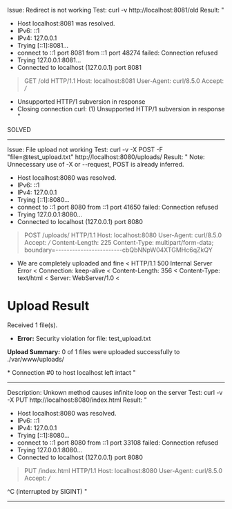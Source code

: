 Issue: Redirect is not working
Test: curl -v http://localhost:8081/old
Result: "
* Host localhost:8081 was resolved.
* IPv6: ::1
* IPv4: 127.0.0.1
*   Trying [::1]:8081...
* connect to ::1 port 8081 from ::1 port 48274 failed: Connection refused
*   Trying 127.0.0.1:8081...
* Connected to localhost (127.0.0.1) port 8081
> GET /old HTTP/1.1
> Host: localhost:8081
> User-Agent: curl/8.5.0
> Accept: */*
> 
* Unsupported HTTP/1 subversion in response
* Closing connection
curl: (1) Unsupported HTTP/1 subversion in response
"

SOLVED

---

Issue: File upload not working
Test: curl -v -X POST -F "file=@test_upload.txt" http://localhost:8080/uploads/
Result: "
Note: Unnecessary use of -X or --request, POST is already inferred.
* Host localhost:8080 was resolved.
* IPv6: ::1
* IPv4: 127.0.0.1
*   Trying [::1]:8080...
* connect to ::1 port 8080 from ::1 port 41650 failed: Connection refused
*   Trying 127.0.0.1:8080...
* Connected to localhost (127.0.0.1) port 8080
> POST /uploads/ HTTP/1.1
> Host: localhost:8080
> User-Agent: curl/8.5.0
> Accept: */*
> Content-Length: 225
> Content-Type: multipart/form-data; boundary=------------------------cbQbNNpW04XTGMHc6qZkQY
> 
* We are completely uploaded and fine
< HTTP/1.1 500 Internal Server Error
< Connection: keep-alive
< Content-Length: 356
< Content-Type: text/html
< Server: WebServer/1.0
< 
<html>
<head><title>Upload Result</title></head>
<body>
  <h1>Upload Result</h1>
  <p>Received 1 file(s).</p>
  <ul>
    <li>
      <strong>Error:</strong> Security violation for file: test_upload.txt<br>
    </li>
  </ul>
  <p><strong>Upload Summary:</strong> 0 of 1 files were uploaded successfully to ./var/www/uploads/</p>
</body>
</html>
* Connection #0 to host localhost left intact
"

---

Description: Unkown method causes infinite loop on the server
Test: curl -v -X PUT http://localhost:8080/index.html
Result: "
* Host localhost:8080 was resolved.
* IPv6: ::1
* IPv4: 127.0.0.1
*   Trying [::1]:8080...
* connect to ::1 port 8080 from ::1 port 33108 failed: Connection refused
*   Trying 127.0.0.1:8080...
* Connected to localhost (127.0.0.1) port 8080
> PUT /index.html HTTP/1.1
> Host: localhost:8080
> User-Agent: curl/8.5.0
> Accept: */*
> 
^C (interrupted by SIGINT)
"

---
